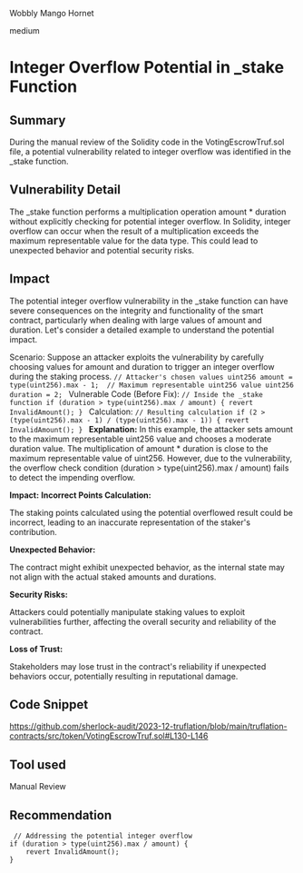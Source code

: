 Wobbly Mango Hornet

medium

# Integer Overflow Potential in _stake Function

## Summary
During the manual review of the Solidity code in the VotingEscrowTruf.sol file, a potential vulnerability related to integer overflow was identified in the _stake function.
## Vulnerability Detail
The _stake function performs a multiplication operation amount * duration without explicitly checking for potential integer overflow. In Solidity, integer overflow can occur when the result of a multiplication exceeds the maximum representable value for the data type. This could lead to unexpected behavior and potential security risks.
## Impact
The potential integer overflow vulnerability in the _stake function can have severe consequences on the integrity and functionality of the smart contract, particularly when dealing with large values of amount and duration. Let's consider a detailed example to understand the potential impact.

Scenario:
Suppose an attacker exploits the vulnerability by carefully choosing values for amount and duration to trigger an integer overflow during the staking process.
`// Attacker's chosen values
uint256 amount = type(uint256).max - 1;  // Maximum representable uint256 value
uint256 duration = 2;
`
Vulnerable Code (Before Fix):
`// Inside the _stake function
if (duration > type(uint256).max / amount) {
    revert InvalidAmount();
}
`
Calculation:
`// Resulting calculation
if (2 > (type(uint256).max - 1) / (type(uint256).max - 1)) {
    revert InvalidAmount();
}
`
**Explanation:**
In this example, the attacker sets amount to the maximum representable uint256 value and chooses a moderate duration value. The multiplication of amount * duration is close to the maximum representable value of uint256. However, due to the vulnerability, the overflow check condition (duration > type(uint256).max / amount) fails to detect the impending overflow.

**Impact:**
**Incorrect Points Calculation:**

The staking points calculated using the potential overflowed result could be incorrect, leading to an inaccurate representation of the staker's contribution.

**Unexpected Behavior:**

The contract might exhibit unexpected behavior, as the internal state may not align with the actual staked amounts and durations.

**Security Risks:**

Attackers could potentially manipulate staking values to exploit vulnerabilities further, affecting the overall security and reliability of the contract.

**Loss of Trust:**

Stakeholders may lose trust in the contract's reliability if unexpected behaviors occur, potentially resulting in reputational damage.
## Code Snippet
https://github.com/sherlock-audit/2023-12-truflation/blob/main/truflation-contracts/src/token/VotingEscrowTruf.sol#L130-L146
## Tool used

Manual Review

## Recommendation
```solidity
 // Addressing the potential integer overflow
if (duration > type(uint256).max / amount) {
    revert InvalidAmount();
}
```